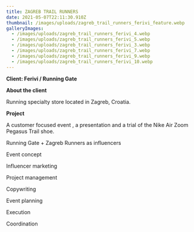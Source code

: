 ```yaml
---
title: ZAGREB TRAIL RUNNERS
date: 2021-05-07T22:11:30.910Z
thumbnail: /images/uploads/zagreb_trail_runners_ferivi_feature.webp
galleryImages:
  - /images/uploads/zagreb_trail_runners_ferivi_4.webp
  - /images/uploads/zagreb_trail_runners_ferivi_5.webp
  - /images/uploads/zagreb_trail_runners_ferivi_3.webp
  - /images/uploads/zagreb_trail_runners_ferivi_7.webp
  - /images/uploads/zagreb_trail_runners_ferivi_9.webp
  - /images/uploads/zagreb_trail_runners_ferivi_10.webp
---
```

**Client: Ferivi / Running Gate**

**About the client**

Running specialty store located in Zagreb, Croatia.

**Project**

A customer focused event , a presentation and a trial of the Nike Air Zoom Pegasus Trail shoe. 

Running Gate + Zagreb Runners as influencers

Event concept

Influencer marketing

Project management

Copywriting

Event planning

Execution

Coordination